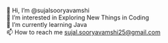  👋 Hi, I’m @sujalsooryavamshi<br>
 👀 I’m interested in Exploring New Things in Coding<br>
 🌱 I’m currently learning Java<br>
 📫 How to reach me sujal.sooryavamshi25@gmail.com<br>
